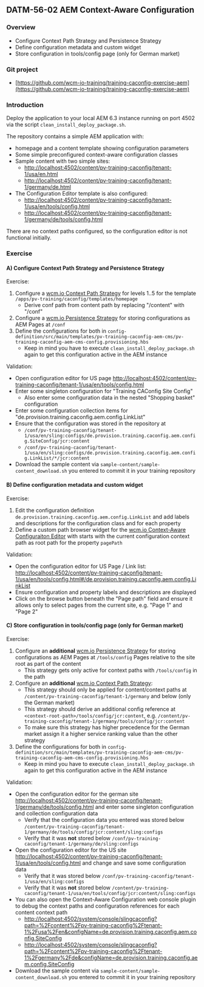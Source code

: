 ## DATM-56-02 AEM Context-Aware Configuration

### Overview

*   Configure Context Path Strategy and Persistence Strategy
*   Define configuration metadata and custom widget
*   Store configuration in tools/config page (only for German market)

### Git project

*   [https://github.com/wcm-io-training/training-caconfig-exercise-aem](https://github.com/wcm-io-training/training-caconfig-exercise-aem)

### Introduction

Deploy the application to your local AEM 6.3 instance running on port 4502 via the script `clean_install_deploy_package.sh`.

The repository contains a simple AEM application with:

*   homepage and a content template showing configuration parameters
*   Some simple preconfigured context-aware configuration classes
*   Sample content with two simple sites:
    *   [http://localhost:4502/content/pv-training-caconfig/tenant-1/usa/en.html](http://localhost:4502/content/pv-training-caconfig/tenant-1/usa/en.html)
    *   [http://localhost:4502/content/pv-training-caconfig/tenant-1/germany/de.html](http://localhost:4502/content/pv-training-caconfig/tenant-1/germany/de.html)
*   The Configuration Editor template is also configured:
    *   [http://localhost:4502/content/pv-training-caconfig/tenant-1/usa/en/tools/config.html](http://localhost:4502/content/pv-training-caconfig/tenant-1/usa/en/tools/config.html)
    *   [http://localhost:4502/content/pv-training-caconfig/tenant-1/germany/de/tools/config.html](http://localhost:4502/content/pv-training-caconfig/tenant-1/germany/de/tools/config.html)

There are no context paths configured, so the configuration editor is not functional initially.

### Exercise

#### A) Configure Context Path Strategy and Persistence Strategy

Exercise:

1.  Configure a [wcm.io Context Path Strategy](https://wcm.io/caconfig/extensions/context-path-strategies.html) for levels 1..5 for the template `/apps/pv-training/caconfig/templates/homepage`
    *   Derive conf path from content path by replacing "/content" with "/conf"
2.  Configure a [wcm.io Persistence Strategy](https://wcm.io/caconfig/extensions/persistence-strategies.html) for storing configurations as AEM Pages at `/conf`
3.  Define the configurations for both in `config-definition/src/main/templates/pv-training-caconfig-aem-cms/pv-training-caconfig-aem-cms-config.provisioning.hbs`
    *   Keep in mind you have to execute `clean_install_deploy_package.sh` again to get this configuration active in the AEM instance

Validation:

*   Open configuration editor for US page [http://localhost:4502/content/pv-training-caconfig/tenant-1/usa/en/tools/config.html](http://localhost:4502/content/pv-training-caconfig/tenant-1/usa/en/tools/config.html)
*   Enter some singleton configuration for "Training CAConfig Site Config"
    *   Also enter some configuration data in the nested "Shopping basket" configuration
*   Enter some configuration collection items for "de.provision.training.caconfig.aem.config.LinkList"
*   Ensure that the configuration was stored in the repository at
    *   `/conf/pv-training-caconfig/tenant-1/usa/en/sling:configs/de.provision.training.caconfig.aem.config.SiteConfig/jcr:content`
    *   `/conf/pv-training-caconfig/tenant-1/usa/en/sling:configs/de.provision.training.caconfig.aem.config.LinkList/*/jcr:content`
*   Download the sample content via `sample-content/sample-content_download.sh` you entered to commit it in your training repository

#### B) Define configuration metadata and custom widget

Exercise:

1.  Edit the configuration definition `de.provision.training.caconfig.aem.config.LinkList` and add labels and descriptions for the configuration class and for each property
2.  Define a custom path browser widget for the [wcm.io Context-Aware Configuraiton Editor](https://wcm.io/caconfig/editor/usage.html) with starts with the current configuration context path as root path for the property `pagePath`

Validation:

*   Open the configuration editor for US Page / Link list: [http://localhost:4502/content/pv-training-caconfig/tenant-1/usa/en/tools/config.html#/de.provision.training.caconfig.aem.config.LinkList](http://localhost:4502/content/pv-training-caconfig/tenant-1/usa/en/tools/config.html#/de.provision.training.caconfig.aem.config.LinkList)
*   Ensure configuration and property labels and descriptions are displayed
*   Click on the browse button beneath the "Page path" field and ensure it allows only to select pages from the current site, e.g. "Page 1" and "Page 2"

#### C) Store configuration in tools/config page (only for German market)

Exercise:

1.  Configure an **additional** [wcm.io Persistence Strategy](https://wcm.io/caconfig/extensions/persistence-strategies.html) for storing configurations as AEM Pages at `/tools/config` Pages relative to the site root as part of the content
    *   This strategy gets only active for context paths with `/tools/config` in the path
2.  Configure an **additional** [wcm.io Context Path Strategy](https://wcm.io/caconfig/extensions/context-path-strategies.html):
    *   This strategy should only be applied for content/context paths at `/content/pv-training-caconfig/tenant-1/germany` and below (only the German market)
    *   This strategy should derive an additional config reference at `<context-root-path>/tools/config/jcr:content`, e.g. `/content/pv-training-caconfig/tenant-1/germany/tools/config/jcr:content`
    *   To make sure this strategy has higher precedence for the German market assign it a higher service ranking value than the other strategy
3.  Define the configurations for both in `config-definition/src/main/templates/pv-training-caconfig-aem-cms/pv-training-caconfig-aem-cms-config.provisioning.hbs`
    *   Keep in mind you have to execute `clean_install_deploy_package.sh` again to get this configuration active in the AEM instance

Validation:

*   Open the configuration editor for the german site [http://localhost:4502/content/pv-training-caconfig/tenant-1/germany/de/tools/config.html](http://localhost:4502/content/pv-training-caconfig/tenant-1/germany/de/tools/config.html) and enter some singleton configuration and collection configuration data
    *   Verify that the configuration data you entered was stored below `/content/pv-training-caconfig/tenant-1/germany/de/tools/config/jcr:content/sling:configs`
    *   Verify that it was **not** stored below `/conf/pv-training-caconfig/tenant-1/germany/de/sling:configs`
*   Open the configuration editor for the US site [http://localhost:4502/content/pv-training-caconfig/tenant-1/usa/en/tools/config.html](http://localhost:4502/content/pv-training-caconfig/tenant-1/usa/en/tools/config.html) and change and save some configuration data
    *   Verify that it was stored below `/conf/pv-training-caconfig/tenant-1/usa/en/sling:configs`
    *   Verify that it was **not** stored below `/content/pv-training-caconfig/tenant-1/usa/en/tools/config/jcr:content/sling:configs`
*   You can also open the Context-Aware Configuration web console plugin to debug the context paths and configuration references for each content context path
    *   [http://localhost:4502/system/console/slingcaconfig?path=%2Fcontent%2Fpv-training-caconfig%2Ftenant-1%2Fusa%2Fen&amp;configName=de.provision.training.caconfig.aem.config.SiteConfig](http://localhost:4502/system/console/slingcaconfig?path=%2Fcontent%2Fpv-training-caconfig%2Ftenant-1%2Fusa%2Fen&amp;configName=de.provision.training.caconfig.aem.config.SiteConfig)
    *   [http://localhost:4502/system/console/slingcaconfig?path=%2Fcontent%2Fpv-training-caconfig%2Ftenant-1%2Fgermany%2Fde&amp;configName=de.provision.training.caconfig.aem.config.SiteConfig](http://localhost:4502/system/console/slingcaconfig?path=%2Fcontent%2Fpv-training-caconfig%2Ftenant-1%2Fgermany%2Fde&amp;configName=de.provision.training.caconfig.aem.config.SiteConfig)
*   Download the sample content via `sample-content/sample-content_download.sh` you entered to commit it in your training repository
